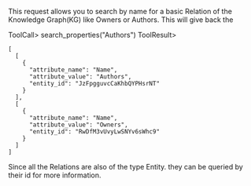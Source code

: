 This request allows you to search by name for a basic Relation of the Knowledge Graph(KG) like Owners or Authors. This will give back the 


ToolCall> search_properties("Authors")
ToolResult>
```
[
  [
    {
      "attribute_name": "Name",
      "attribute_value": "Authors",
      "entity_id": "JzFpgguvcCaKhbQYPHsrNT"
    }
  ],
  [
    {
      "attribute_name": "Name",
      "attribute_value": "Owners",
      "entity_id": "RwDfM3vUvyLwSNYv6sWhc9"
    }
  ]
]
```

Since all the Relations are also of the type Entity. they can be queried by their id for more information.
